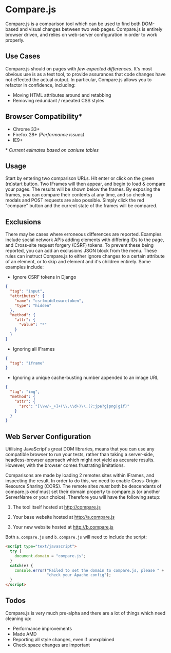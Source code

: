 Compare.js
==========

Compare.js is a comparison tool which can be used to find both DOM-based and visual changes between two web pages. Compare.js is entirely browser driven, and relies on web-server configuration in order to work properly.


Use Cases
---------
Compare.js should on pages with *few expected differences*. It's most obvious use is as a test tool, to provide assurances that code changes have not effected the actual output. In particular, Compare.js allows you to refactor in confidence, including:

* Moving HTML attributes around and retabbing
* Removing redundant / repeated CSS styles


Browser Compatibility*
---------------------
* Chrome 33+ 
* Firefox 28+ *(Performance issues)*
* IE9+

\* *Current esimates based on caniuse tables*


Usage
-----
Start by entering two comparison URLs. Hit enter or click on the green (re)start button. Two IFrames will then appear, and begin to load & compare your pages. The results will be shown below the frames. By exposing the frames, you can compare their contents at any time, and so checking modals and POST requests are also possible. Simply click the red "compare" button and the current state of the frames will be compared.

Exclusions
----------
There may be cases where erroneous differences are reported. Examples include social network APIs adding elements with differing IDs to the page, and Cross-site request forgery (CSRF) tokens. To prevent these being reported, you can add an exclusions JSON block from the menu. These rules can instruct Compare.js to either ignore changes to a certain attribute of an element, or to skip and element and it's children entirely. Some examples include:

* Ignore CSRF tokens in Django

```JSON
{
  "tag": "input",
  "attributes": {
    "name": "csrfmiddlewaretoken",
    "type": "hidden"
  },
  "method": {
    "attr": {
      "value": "*"
    }
  }
}
```
    
* Ignoring all IFrames

```JSON
{
  "tag": "iframe"
}
```
    
* Ignoring a unique cache-busting number appended to an image URL

```JSON
{
  "tag": "img",
  "method": {
    "attr": {
      "src": "[\\w/-_+]+(\\.\\d+)\\.(?:jpe?g|png|gif)"
    }
  }
}
```


Web Server Configuration
------------------------
Utilising JavaScript's great DOM libraries, means that you can use any compatible browser to run your tests, rather than taking a server-side, headless-browser approach which might not yield as accurate results. However, with the browser comes frustrating limitations.

Comparisons are made by loading 2 remotes sites within IFrames, and inspecting the result. In order to do this, we need to enable Cross-Origin Resource Sharing (CORS). The remote sites *must* both be descendants of compare.js *and* must set their domain property to compare.js (or another ServerName or your choice). Therefore you will have the following setup:

1) The tool itself hosted at http://compare.js

2) Your base website hosted at http://a.compare.js

3) Your new website hosted at http://b.compare.js

Both `a.compare.js` and `b.compare.js` will need to include the script:

```HTML
<script type="text/javascript">
  try {
    document.domain = "compare.js";
  }
  catch(e) {
    console.error("Failed to set the domain to compare.js, please " +
                  "check your Apache config");
  }
</script>
```


Todos
-----
Compare.js is very much pre-alpha and there are a lot of things which need cleaning up:

* Performance improvements
* Made AMD
* Reporting all style changes, even if unexplained
* Check space changes are important
